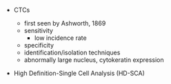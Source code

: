 
- CTCs
    - first seen by Ashworth, 1869
    - sensitivity 
        - low incidence rate
    - specificity
    - identification/isolation techniques
    - abnormally large nucleus, cytokeratin expression

- High Definition-Single Cell Analysis (HD-SCA)

